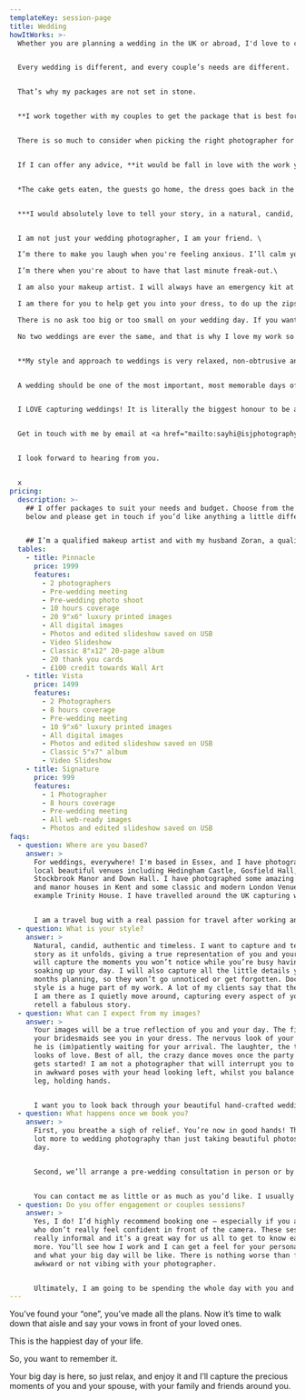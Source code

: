 ```yaml
---
templateKey: session-page
title: Wedding
howItWorks: >-
  Whether you are planning a wedding in the UK or abroad, I'd love to chat!


  Every wedding is different, and every couple’s needs are different. 


  That’s why my packages are not set in stone. 


  **I work together with my couples to get the package that is best for you, your needs – and your day. There is no wedding too big or too small.** 


  There is so much to consider when picking the right photographer for you. There is so much choice nowadays. There are so many different prices, and a lot of the time you don’t even know where to start! 


  If I can offer any advice, **it would be fall in love with the work you see first**. Your wedding photographs are the one thing that you will have left after the day has finished! 


  *The cake gets eaten, the guests go home, the dress goes back in the box. The photographs are the one thing that really helps keep your memories of the day alive. The feelings rush back, and you get to relive the day over and over again every time you look through them.* 


  ***I would absolutely love to tell your story, in a natural, candid, relaxed style. Capturing the raw real emotions and stories, giving you a visual heirloom to be proud of.*** 


  I am not just your wedding photographer, I am your friend. \

  I’m there to make you laugh when you're feeling anxious. I’ll calm you down when you're stressed.\

  I’m there when you're about to have that last minute freak-out.\

  I am also your makeup artist. I will always have an emergency kit at the ready, and have lashes and glue for when the tears appear.\

  I am there for you to help get you into your dress, to do up the zips, fix the ties, fasten the buckles, remind you you've got hair bands on your wrist, hold your bags, have the tissues ready, direct the guests, and can even transport your Auntie Joan to the reception.\

  There is no ask too big or too small on your wedding day. If you want to see me, you'll see me. If you want me to blend in with the guests, I can certainly do that too. \

  No two weddings are ever the same, and that is why I love my work so much!


  **My style and approach to weddings is very relaxed, non-obtrusive and natural. I capture the moments as they unfold and tell your story through images.**


  A wedding should be one of the most important, most memorable days of a couple’s life. As a couple you should be able to take in every single moment, and really enjoy the day you've spent so long planning.  As a photographer, I believe the moments should be captured and turned into memories. The raw emotions should be frozen in time, and the fun should be embraced – not forced, posed or set up. 


  I LOVE capturing weddings! It is literally the biggest honour to be a part of your day! I love how every single wedding and every single couple is different. I will work with and serve you, adapting to every environment. There is no wedding too big or too small.


  Get in touch with me by email at <a href="mailto:sayhi@isjphotography.com">sayhi@isjphotography.com</a> if you like my style and would like to know more.  


  I look forward to hearing from you.


  x
pricing:
  description: >-
    ## I offer packages to suit your needs and budget. Choose from the options
    below and please get in touch if you’d like anything a little different.


    ## I’m a qualified makeup artist and with my husband Zoran, a qualified and experienced hairdresser, we also offer hair and makeup packages with our company Krstev Kreates. If you’d like to add hair and makeup to your wedding package, click <a href="/sessions/hair-and-makeup">***here***</a> for more info.
  tables:
    - title: Pinnacle
      price: 1999
      features:
        - 2 photographers
        - Pre-wedding meeting
        - Pre-wedding photo shoot
        - 10 hours coverage
        - 20 9"x6" luxury printed images
        - All digital images
        - Photos and edited slideshow saved on USB
        - Video Slideshow
        - Classic 8"x12" 20-page album
        - 20 thank you cards
        - £100 credit towards Wall Art
    - title: Vista
      price: 1499
      features:
        - 2 Photographers
        - 8 hours coverage
        - Pre-wedding meeting
        - 10 9"x6" luxury printed images
        - All digital images
        - Photos and edited slideshow saved on USB
        - Classic 5"x7" album
        - Video Slideshow
    - title: Signature
      price: 999
      features:
        - 1 Photographer
        - 8 hours coverage
        - Pre-wedding meeting
        - All web-ready images
        - Photos and edited slideshow saved on USB
faqs:
  - question: Where are you based?
    answer: >
      For weddings, everywhere! I'm based in Essex, and I have photographed many
      local beautiful venues including Hedingham Castle, Gosfield Hall,
      Stockbrook Manor and Down Hall. I have photographed some amazing estate
      and manor houses in Kent and some classic and modern London Venues, for
      example Trinity House. I have travelled around the UK capturing weddings. 


      I am a travel bug with a real passion for travel after working and travelling the world on cruise ships and spending a year travelling Europe. So, if you’re planning a destination wedding (like I did), I would be more than happy to jump on a plane to tell your story! (Covid restrictions permitting). Contact me directly for a quotation. 
  - question: What is your style?
    answer: >
      Natural, candid, authentic and timeless. I want to capture and tell your
      story as it unfolds, giving a true representation of you and your day. I
      will capture the moments you won’t notice while you’re busy having fun and
      soaking up your day. I will also capture all the little details you spent
      months planning, so they won’t go unnoticed or get forgotten. Documentary
      style is a huge part of my work. A lot of my clients say that they forget
      I am there as I quietly move around, capturing every aspect of your day to
      retell a fabulous story. 
  - question: What can I expect from my images?
    answer: >
      Your images will be a true reflection of you and your day. The first time
      your bridesmaids see you in your dress. The nervous look of your groom as
      he is (im)patiently waiting for your arrival. The laughter, the tears, the
      looks of love. Best of all, the crazy dance moves once the party really
      gets started! I am not a photographer that will interrupt you to put you
      in awkward poses with your head looking left, whilst you balance on one
      leg, holding hands. 


      I want you to look back through your beautiful hand-crafted wedding album, and as you turn each page, all your memories of the day come flooding back.
  - question: What happens once we book you?
    answer: >
      First, you breathe a sigh of relief. You’re now in good hands! There’s a
      lot more to wedding photography than just taking beautiful photos on the
      day. 


      Second, we’ll arrange a pre-wedding consultation in person or by Zoom (covid restrictions dependant) so that we can discuss your wedding ideas and photography aims. That will give me more of an understanding of how your wedding day will go. You can trust me. I’ve been there. Before I had my own wedding, I had photographed lots of others and appreciated how much effort went into each day. But when planning mine, I really learned first-hand how stressful planning your day can be. So, I want to eliminate as much of that for you as possible.


      You can contact me as little or as much as you’d like. I usually become friends with most of my clients due to the amount of time we spend chatting. I can also help you with hair and makeup and recommend a videographer if you wish. You can rest assured that from the pre-wedding to the post-wedding process of selecting and editing photos and designing a beautiful wedding album, you have my full commitment.
  - question: Do you offer engagement or couples sessions?
    answer: >
      Yes, I do! I’d highly recommend booking one – especially if you are people
      who don’t really feel confident in front of the camera. These sessions are
      really informal and it’s a great way for us all to get to know each other
      more. You’ll see how I work and I can get a feel for your personalities
      and what your big day will be like. There is nothing worse than feeling
      awkward or not vibing with your photographer. 


      Ultimately, I am going to be spending the whole day with you and it’s your most important day. So, I want to be your friend. I want you to feel happy, safe and comfortable with me, because that’s when we get the best photos. This session can be at a location of your choice, at a place that’s special and important to you both, for example where you first met or got engaged.
---
```

You’ve found your “one”, you’ve made all the plans. Now it’s time to walk down that aisle
and say your vows in front of your loved ones.

This is the happiest day of your life.

So, you want to remember it.

Your big day is here, so just relax, and enjoy it and I’ll capture the precious moments of you
and your spouse, with your family and friends around you.